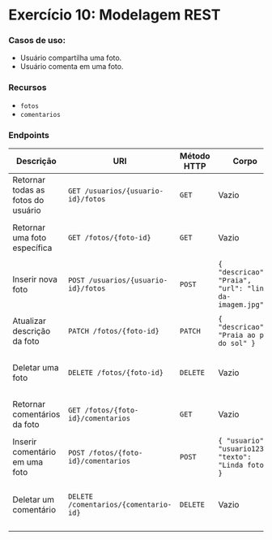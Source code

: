 # Exercício 10: Modelagem REST

### Casos de uso:

- Usuário compartilha uma foto.
- Usuário comenta em uma foto.

### Recursos

- `fotos`
- `comentarios`

### Endpoints

| Descrição                           | URI                                          | Método HTTP | Corpo                                                      | Resposta Esperada | Erros esperados                              |
|-------------------------------------|----------------------------------------------|-------------|------------------------------------------------------------|-------------------|----------------------------------------------|
| Retornar todas as fotos do usuário  | `GET /usuarios/{usuario-id}/fotos`          | `GET`       | Vazio                                                      | `200 OK`          | `404 Not Found` - usuário não encontrado.   |
| Retornar uma foto específica        | `GET /fotos/{foto-id}`                      | `GET`       | Vazio                                                      | `200 OK`          | `404 Not Found` - foto não encontrada.      |
| Inserir nova foto                   | `POST /usuarios/{usuario-id}/fotos`         | `POST`      | `{ "descricao": "Praia", "url": "link-da-imagem.jpg" }` | `201 Created`     | `404 Not Found` - usuário não encontrado.   |
| Atualizar descrição da foto         | `PATCH /fotos/{foto-id}`                      | `PATCH`       | `{ "descricao": "Praia ao pôr do sol" }`                  | `200 OK`          | `404 Not Found` - foto não encontrada.      |
| Deletar uma foto                    | `DELETE /fotos/{foto-id}`                   | `DELETE`    | Vazio                                                      | `200 OK`          | `404 Not Found` - foto não encontrada.      |
| Retornar comentários da foto        | `GET /fotos/{foto-id}/comentarios`          | `GET`       | Vazio                                                      | `200 OK`          | `404 Not Found` - foto não encontrada.      |
| Inserir comentário em uma foto      | `POST /fotos/{foto-id}/comentarios`         | `POST`      | `{ "usuario": "usuario123", "texto": "Linda foto!" }`    | `201 Created`     | `404 Not Found` - foto não encontrada.      |
| Deletar um comentário               | `DELETE /comentarios/{comentario-id}`       | `DELETE`    | Vazio                                                      | `200 OK`          | `404 Not Found` - comentário não encontrado. |